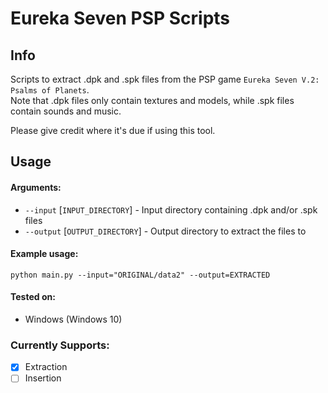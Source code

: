 # Eureka Seven PSP Scripts


## Info

Scripts to extract .dpk and .spk files from the PSP game `Eureka Seven V.2: Psalms of Planets`.<br/>
Note that .dpk files only contain textures and models, while .spk files contain sounds and music.<br/>

Please give credit where it's due if using this tool.<br/>


## Usage

#### Arguments:
- `--input` [`INPUT_DIRECTORY`] - Input directory containing .dpk and/or .spk files
- `--output` [`OUTPUT_DIRECTORY`] - Output directory to extract the files to

#### Example usage:
```
python main.py --input="ORIGINAL/data2" --output=EXTRACTED
```

#### Tested on:
- Windows (Windows 10)

### Currently Supports:
- [x] Extraction
- [ ] Insertion
